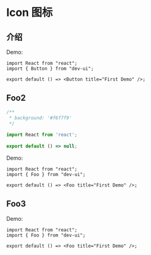 # Icon 图标

## 介绍
Demo:

```tsx
import React from "react";
import { Button } from "dev-ui";

export default () => <Button title="First Demo" />;
```

## Foo2

```jsx
/**
 * background: '#f6f7f9'
 */
 
import React from 'react';
 
export default () => null;
```

Demo:

```tsx
import React from "react";
import { Foo } from "dev-ui";

export default () => <Foo title="First Demo" />;
```

## Foo3

Demo:

```tsx
import React from "react";
import { Foo } from "dev-ui";

export default () => <Foo title="First Demo" />;
```

<API src="./index.ts"></API>

<code hidden="hidden" src="./demos/demo.tsx"></code>